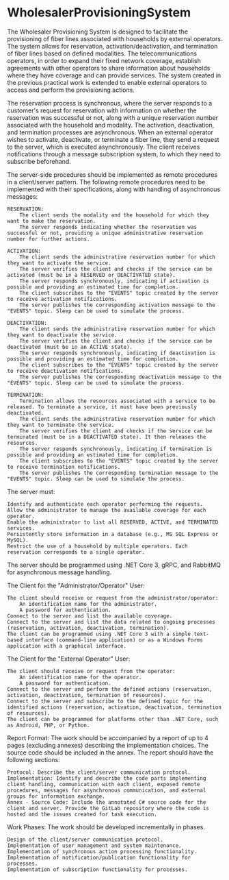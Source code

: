 # WholesalerProvisioningSystem
The Wholesaler Provisioning System is designed to facilitate the provisioning of fiber lines associated with households by external operators. The system allows for reservation, activation/deactivation, and termination of fiber lines based on defined modalities.
The telecommunications operators, in order to expand their fixed network coverage, establish agreements with other operators to share information about households where they have coverage and can provide services. The system created in the previous practical work is extended to enable external operators to access and perform the provisioning actions.

The reservation process is synchronous, where the server responds to a customer's request for reservation with information on whether the reservation was successful or not, along with a unique reservation number associated with the household and modality. The activation, deactivation, and termination processes are asynchronous. When an external operator wishes to activate, deactivate, or terminate a fiber line, they send a request to the server, which is executed asynchronously. The client receives notifications through a message subscription system, to which they need to subscribe beforehand.

The server-side procedures should be implemented as remote procedures in a client/server pattern. The following remote procedures need to be implemented with their specifications, along with handling of asynchronous messages:

    RESERVATION:
        The client sends the modality and the household for which they want to make the reservation.
        The server responds indicating whether the reservation was successful or not, providing a unique administrative reservation number for further actions.

    ACTIVATION:
        The client sends the administrative reservation number for which they want to activate the service.
        The server verifies the client and checks if the service can be activated (must be in a RESERVED or DEACTIVATED state).
        The server responds synchronously, indicating if activation is possible and providing an estimated time for completion.
        The client subscribes to the "EVENTS" topic created by the server to receive activation notifications.
        The server publishes the corresponding activation message to the "EVENTS" topic. Sleep can be used to simulate the process.

    DEACTIVATION:
        The client sends the administrative reservation number for which they want to deactivate the service.
        The server verifies the client and checks if the service can be deactivated (must be in an ACTIVE state).
        The server responds synchronously, indicating if deactivation is possible and providing an estimated time for completion.
        The client subscribes to the "EVENTS" topic created by the server to receive deactivation notifications.
        The server publishes the corresponding deactivation message to the "EVENTS" topic. Sleep can be used to simulate the process.

    TERMINATION:
        Termination allows the resources associated with a service to be released. To terminate a service, it must have been previously deactivated.
        The client sends the administrative reservation number for which they want to terminate the service.
        The server verifies the client and checks if the service can be terminated (must be in a DEACTIVATED state). It then releases the resources.
        The server responds synchronously, indicating if termination is possible and providing an estimated time for completion.
        The client subscribes to the "EVENTS" topic created by the server to receive termination notifications.
        The server publishes the corresponding termination message to the "EVENTS" topic. Sleep can be used to simulate the process.

The server must:

    Identify and authenticate each operator performing the requests.
    Allow the administrator to manage the available coverage for each operator.
    Enable the administrator to list all RESERVED, ACTIVE, and TERMINATED services.
    Persistently store information in a database (e.g., MS SQL Express or MySQL).
    Restrict the use of a household by multiple operators. Each reservation corresponds to a single operator.

The server should be programmed using .NET Core 3, gRPC, and RabbitMQ for asynchronous message handling.

The Client for the "Administrator/Operator" User:

    The client should receive or request from the administrator/operator:
        An identification name for the administrator.
        A password for authentication.
    Connect to the server and list the available coverage.
    Connect to the server and list the data related to ongoing processes (reservation, activation, deactivation, termination).
    The client can be programmed using .NET Core 3 with a simple text-based interface (command-line application) or as a Windows Forms application with a graphical interface.

The Client for the "External Operator" User:

    The client should receive or request from the operator:
        An identification name for the operator.
        A password for authentication.
    Connect to the server and perform the defined actions (reservation, activation, deactivation, termination of resources).
    Connect to the server and subscribe to the defined topic for the identified actions (reservation, activation, deactivation, termination of resources).
    The client can be programmed for platforms other than .NET Core, such as Android, PHP, or Python.

Report Format:
The work should be accompanied by a report of up to 4 pages (excluding annexes) describing the implementation choices. The source code should be included in the annex. The report should have the following sections:

    Protocol: Describe the client/server communication protocol.
    Implementation: Identify and describe the code parts implementing client handling, communication with each client, exposed remote procedures, messages for asynchronous communication, and external groups for information exchange.
    Annex - Source Code: Include the annotated C# source code for the client and server. Provide the GitLab repository where the code is hosted and the issues created for task execution.

Work Phases:
The work should be developed incrementally in phases.

    Design of the client/server communication protocol.
    Implementation of user management and system maintenance.
    Implementation of synchronous action processing functionality.
    Implementation of notification/publication functionality for processes.
    Implementation of subscription functionality for processes.
